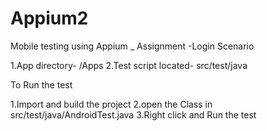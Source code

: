 # Appium2
Mobile testing using Appium _ Assignment -Login Scenario

1.App directory- /Apps 
2.Test script located- src/test/java

To Run the test

1.Import and build the project
2.open the Class in src/test/java/AndroidTest.java
3.Right click and Run the test

